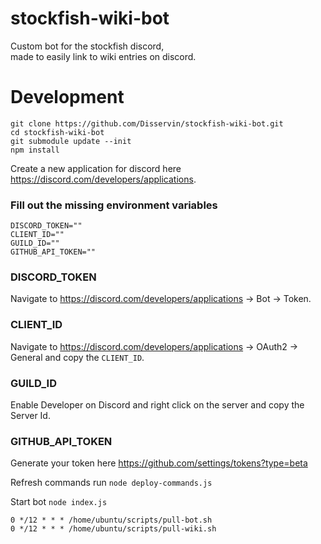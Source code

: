 # stockfish-wiki-bot

Custom bot for the stockfish discord,  
made to easily link to wiki entries on discord.

# Development

```
git clone https://github.com/Disservin/stockfish-wiki-bot.git
cd stockfish-wiki-bot
git submodule update --init
npm install
```

Create a new application for discord here <https://discord.com/developers/applications>.

### Fill out the missing environment variables

```
DISCORD_TOKEN=""
CLIENT_ID=""
GUILD_ID=""
GITHUB_API_TOKEN=""
```

### DISCORD_TOKEN

Navigate to <https://discord.com/developers/applications> -> Bot -> Token.

### CLIENT_ID

Navigate to <https://discord.com/developers/applications> -> OAuth2 -> General and copy the `CLIENT_ID`.

### GUILD_ID

Enable Developer on Discord and right click on the server and copy the Server Id.

### GITHUB_API_TOKEN

Generate your token here <https://github.com/settings/tokens?type=beta>

Refresh commands run
`node deploy-commands.js`

Start bot
`node index.js`



```
0 */12 * * * /home/ubuntu/scripts/pull-bot.sh
0 */12 * * * /home/ubuntu/scripts/pull-wiki.sh
```
